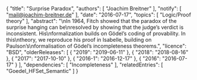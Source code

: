 {
    "title": "Surprise Paradox",
    "authors": [
        "Joachim Breitner"
    ],
    "notify": [
        "mail@joachim-breitner.de"
    ],
    "date": "2016-07-17",
    "topics": [
        "Logic/Proof theory"
    ],
    "abstract": "\nIn 1964, Fitch showed that the paradox of the surprise hanging can be\nresolved by showing that the judge’s verdict is inconsistent. His\nformalization builds on Gödel’s coding of provability.  In this\ntheory, we reproduce his proof in Isabelle, building on Paulson’s\nformalisation of Gödel’s incompleteness theorems.",
    "licence": "BSD",
    "olderReleases": [
        {
            "2019": "2019-06-11"
        },
        {
            "2018": "2018-08-16"
        },
        {
            "2017": "2017-10-10"
        },
        {
            "2016-1": "2016-12-17"
        },
        {
            "2016": "2016-07-17"
        }
    ],
    "dependencies": [
        "Incompleteness"
    ],
    "relatedEntries": [
        "Goedel_HFSet_Semantic"
    ]
}